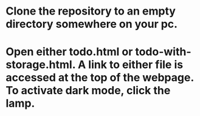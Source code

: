 # Clone the repository to an empty directory somewhere on your pc.
# Open either todo.html or todo-with-storage.html. A link to either file is accessed at the top of the webpage. To activate dark mode, click the lamp.